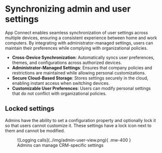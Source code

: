 # Synchronizing admin and user settings

App Connect enables seamless synchronization of user settings across multiple devices, ensuring a consistent experience between home and work computers. By integrating with administrator-managed settings, users can maintain their preferences while complying with organizational policies.

* **Cross-Device Synchronization**: Automatically syncs user preferences, themes, and configurations across authorized devices.
* **Administrator-Managed Settings**: Ensures that company policies and restrictions are maintained while allowing personal customizations.
* **Secure Cloud-Based Storage**: Stores settings securely in the cloud, enabling instant access when switching devices.
* **Customizable User Preferences**: Users can modify personal settings that do not conflict with organizational policies.

## Locked settings

Admins have the ability to set a configuration property and optionally lock it so that users cannot customize it. These settings have a lock icon next to them and cannot be modified. 

<figure markdown>
  ![Logging calls](../img/admin-user-view.png){ .mw-400 }
  <figcaption>Admins can manage CRM-specific settings</figcaption>
</figure>
